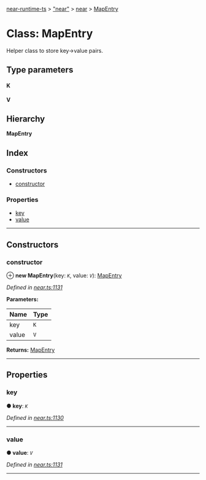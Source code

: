 [near-runtime-ts](../README.md) > ["near"](../modules/_near_.md) > [near](../modules/_near_.near.md) > [MapEntry](../classes/_near_.near.mapentry.md)

# Class: MapEntry

Helper class to store key->value pairs.

## Type parameters
#### K 
#### V 
## Hierarchy

**MapEntry**

## Index

### Constructors

* [constructor](_near_.near.mapentry.md#constructor)

### Properties

* [key](_near_.near.mapentry.md#key)
* [value](_near_.near.mapentry.md#value)

---

## Constructors

<a id="constructor"></a>

###  constructor

⊕ **new MapEntry**(key: *`K`*, value: *`V`*): [MapEntry](_near_.near.mapentry.md)

*Defined in [near.ts:1131](https://github.com/nearprotocol/near-runtime-ts/blob/60838e5/near.ts#L1131)*

**Parameters:**

| Name | Type |
| ------ | ------ |
| key | `K` |
| value | `V` |

**Returns:** [MapEntry](_near_.near.mapentry.md)

___

## Properties

<a id="key"></a>

###  key

**● key**: *`K`*

*Defined in [near.ts:1130](https://github.com/nearprotocol/near-runtime-ts/blob/60838e5/near.ts#L1130)*

___
<a id="value"></a>

###  value

**● value**: *`V`*

*Defined in [near.ts:1131](https://github.com/nearprotocol/near-runtime-ts/blob/60838e5/near.ts#L1131)*

___


